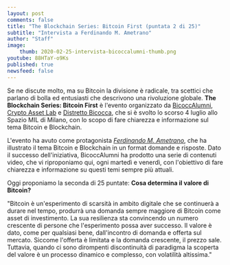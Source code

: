```yaml
---
layout: post
comments: false
title: "The Blockchain Series: Bitcoin First (puntata 2 di 25)"
subtitle: "Intervista a Ferdinando M. Ametrano"
author: "Staff"
image:
    thumb: 2020-02-25-intervista-bicoccalumni-thumb.png
youtube: 88HTaY-o9Ks
published: true
newsfeed: false
---
```


Se ne discute molto, ma su Bitcoin la divisione è radicale, tra scettici che parlano di bolla ed entusiasti che descrivono una rivoluzione globale. **The Blockchain Series: Bitcoin First** è l'evento organizzato da [BicoccAlumni](https://www.bicoccalumni.it/), [Crypto Asset Lab](https://cryptoassetlab.diseade.unimib.it/) e [Distretto Bicocca](https://www.distrettobicocca.it/), che si è svolto lo scorso 4 luglio allo Spazio MIL di Milano, con lo scopo di fare chiarezza e informazione sul tema Bitcoin e Blockchain.

L'evento ha avuto come protagonista [*Ferdinando M. Ametrano*](https://www.ametrano.net), che ha illustrato il tema Bitcoin e Blockchain in un format domande e risposte. Dato il successo dell'iniziativa, BicoccAlumni ha prodotto una serie di contenuti video, che vi riproponiamo qui, ogni martedì e venerdì, con l'obiettivo di fare chiarezza e informazione su questi temi sempre più attuali.

Oggi proponiamo la seconda di 25 puntate: **Cosa determina il valore di Bitcoin?**

"Bitcoin è un'esperimento di scarsità in ambito digitale che se continuerà a durare nel tempo, produrrà una domanda sempre maggiore di Bitcoin come asset di investimento. La sua resilienza sta convincendo un numero crescente di persone che l'esperimento possa aver successo. Il valore è dato, come per qualsiasi bene, dall'incontro di domanda e offerta sul mercato. Siccome l'offerta è limitata e la domanda crescente, il prezzo sale. Tuttavia, quando ci sono dirompenti discontinuità di paradigma la scoperta del valore è un processo dinamico e complesso, con volatilità altissima."
